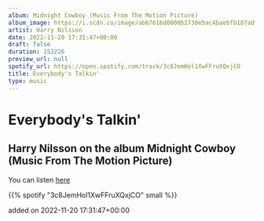 ```yaml
---
album: Midnight Cowboy (Music From The Motion Picture)
album_image: https://i.scdn.co/image/ab67616d0000b2730e5ac4baebfb187adfc1c43d
artist: Harry Nilsson
date: 2022-11-20 17:31:47+00:00
draft: false
duration: 152226
preview_url: null
spotify_url: https://open.spotify.com/track/3c8JemHol1XwFFruXQxjCO
title: Everybody's Talkin'
type: music
---
```



# Everybody's Talkin'

## Harry Nilsson on the album Midnight Cowboy (Music From The Motion Picture)

You can listen [here](https://open.spotify.com/track/3c8JemHol1XwFFruXQxjCO)

{{% spotify "3c8JemHol1XwFFruXQxjCO" small %}}

added on 2022-11-20 17:31:47+00:00